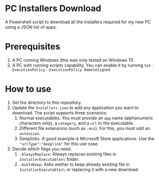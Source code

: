 # PC Installers Download
A Powershell script to download all the installers required for my new PC using a JSON list of apps.

# Prerequisites
1. A PC running Windows (this was only tested on Windows 11).
1. A PC with running scripts capability.
    You can enable it by running `Set-ExecutionPolicy -ExecutionPolicy RemoteSigned`

# How to use
1. Set the directory to this repository.
1. Update the `Installers.json` to add any application you want to download. The script supports three scenarios:
    1. Normal executables. You must provide an `app` name (alphanumeric characters only), a `category`, and a `url` to the executable. 
    1. Different file extensions (such as `.msi`). For this, you must add an `extension`.
    1. Deeplinks. A good example is Microsoft Store applications. Use the `"urlType":"deeplink"` for this use case.
1. Decide which flags you need. 
    1. `-AlwaysReplace`: Always replaces existing files in `InstallerExecutables\` folder.
    1. `-AskToKeep`: Asks wether to keep already existing file in `InstallerExecutables\` or replacing it with a new download.